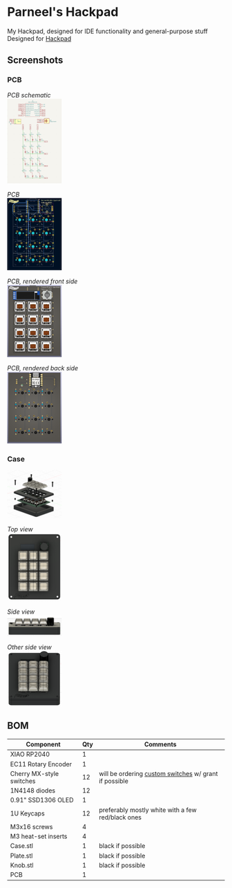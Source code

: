 # Parneel's Hackpad
My Hackpad, designed for IDE functionality and general-purpose stuff \
Designed for [Hackpad](https://hackpad.hackclub.com)

## Screenshots
### PCB

*PCB schematic* \
<img src="assets/Schematic.png" alt="PCB Schematic" width="25%">

*PCB* \
<img src="assets/PCB.png" alt="PCB Routing" width="25%">

*PCB, rendered front side* \
<img src="assets/PCBFront.png" alt="PCB Front" width="25%">

*PCB, rendered back side* \
<img src="assets/PCBBack.png" alt="PCB Back" width="25%">

### Case
<img src="assets/SideView.png" alt="Case Side View" width="25%">

*Top view* \
<img src="assets/CaseTop.png" alt="Case Top View" width="25%">

*Side view* \
<img src="assets/CaseRight.png" alt="Case Side View" width="25%">

*Other side view* \
<img src="assets/CaseSide.png" alt="Case Side View 2" width="25%">

## BOM
| Component                | Qty | Comments                                                                                                                 |
|--------------------------|-----|--------------------------------------------------------------------------------------------------------------------------|
| XIAO RP2040              | 1   |                                                                                                                          |
| EC11 Rotary Encoder      | 1   |                                                                                                                          |
| Cherry MX-style switches | 12  | will be ordering [custom switches](https://divinikey.com/products/gateron-smoothie-linear-switches) w/ grant if possible |
| 1N4148 diodes            | 12  |                                                                                                                          |
| 0.91" SSD1306 OLED       | 1   |                                                                                                                          |
| 1U Keycaps                  | 12  | preferably mostly white with a few red/black ones                                                                        |
| M3x16 screws             | 4   |                                                                                                                          |
| M3 heat-set inserts      | 4   |                                                                                                                          |
| Case.stl                 | 1   | black if possible                                                                                                        |
| Plate.stl                | 1   | black if possible                                                                                                        |
| Knob.stl                 | 1   | black if possible                                                                                                        |
| PCB                      | 1   |          
